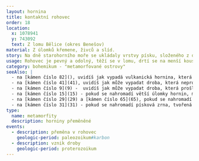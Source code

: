 ```yaml
---
layout: hornina
title: kontaktní rohovec
order: 18
location:
  x: 1078941
  y: 743092
  text: Z lomu Bělice (okres Benešov)
material: Z úlomků křemene, živců a slíd.
story: Na dně starohorního moře se ukládaly vrstvy písku, složeného z drobných úlomků hornin. Stlačením a stmelením zrn vznikla pevná hornina - droba. Při variském vrásnění byly vrstvy drob zvrásněny, zatlačeny do hloubky a ohřáty teplem magmatických hornin blízkého středočeského plutonu. Droby se změnily v kontaktní rohovce.
usage: Rohovec je pevný a odolný, těží se v lomu, drtí se na menší kousky, které se pak třídí podle velikosti. Přidává se do betonových a asfaltových směsí pro stavební účely.
category: bohemikum - "metamorfované ostrovy"
seeAlso: |
  - na [kámen číslo 82](), uvidíš jak vypadá vulkanická hornina, která prošla stejnou metamorfózou jako já
  - na [kámen číslo 41](41), uvidíš jak může vypadat droba, která neprošla metamorfózou
  - na [kámen číslo 9](9) -  uvidíš jak může vypadat droba, která prošla metamorfózou při mnohem vyšší teplotě
  - na [kámen číslo 15](15) - pokud se nahromadí větší úlomky hornin, místo droby vznikne drobový slepenec 
  - na [kámen číslo 29](29) a [kámen číslo 65](65), pokud se nahromadí písková zrna, tvořená převážně křemenem, vznikají pískovce
  - na [kámen číslo 31](31) - pokud se nahromadí písková zrna, tvořená z podstatné části živci, vznikne arkóza
type:
  name: metamorfity
  description: horniny přeměněné
events:
  - description: přeměna v rohovec
    geologic-period: paleozoikum#karbon
  - description: vznik droby
    geologic-period: proterozoikum
---
```



